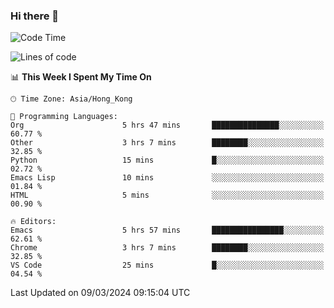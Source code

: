 ### Hi there 👋

<!--
**nicehiro/nicehiro** is a ✨ _special_ ✨ repository because its `README.md` (this file) appears on your GitHub profile.

Here are some ideas to get you started:

- 🔭 I’m currently working on ...
- 🌱 I’m currently learning ...
- 👯 I’m looking to collaborate on ...
- 🤔 I’m looking for help with ...
- 💬 Ask me about ...
- 📫 How to reach me: ...
- 😄 Pronouns: ...
- ⚡ Fun fact: ...
-->

<!--START_SECTION:waka-->
![Code Time](http://img.shields.io/badge/Code%20Time-278%20hrs%2055%20mins-blue)

![Lines of code](https://img.shields.io/badge/From%20Hello%20World%20I%27ve%20Written-2.6%20million%20lines%20of%20code-blue)

📊 **This Week I Spent My Time On** 

```text
🕑︎ Time Zone: Asia/Hong_Kong

💬 Programming Languages: 
Org                      5 hrs 47 mins       ███████████████░░░░░░░░░░   60.77 % 
Other                    3 hrs 7 mins        ████████░░░░░░░░░░░░░░░░░   32.85 % 
Python                   15 mins             █░░░░░░░░░░░░░░░░░░░░░░░░   02.72 % 
Emacs Lisp               10 mins             ░░░░░░░░░░░░░░░░░░░░░░░░░   01.84 % 
HTML                     5 mins              ░░░░░░░░░░░░░░░░░░░░░░░░░   00.90 % 

🔥 Editors: 
Emacs                    5 hrs 57 mins       ████████████████░░░░░░░░░   62.61 % 
Chrome                   3 hrs 7 mins        ████████░░░░░░░░░░░░░░░░░   32.85 % 
VS Code                  25 mins             █░░░░░░░░░░░░░░░░░░░░░░░░   04.54 % 
```


 Last Updated on 09/03/2024 09:15:04 UTC
<!--END_SECTION:waka-->
